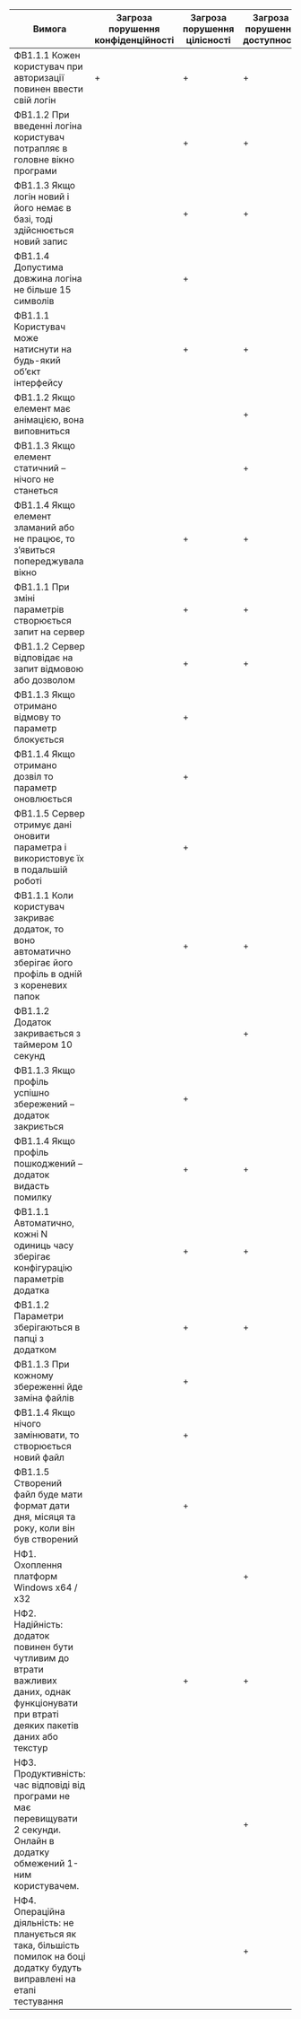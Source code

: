 | **Вимога**                                                                 | **Загроза порушення конфіденційності** | **Загроза порушення цілісності** | **Загроза порушення доступності** |
|---------------------------------------------------------------------------|---------------------------------------|----------------------------------|-----------------------------------|
| ФВ1.1.1 Кожен користувач при авторизації повинен ввести свій логін        | +                                     | +                                | +                                 |
| ФВ1.1.2 При введенні логіна користувач потрапляє в головне вікно програми |                                       | +                                | +                                 |
| ФВ1.1.3 Якщо логін новий і його немає в базі, тоді здійснюється новий запис|                                       | +                                | +                                 |
| ФВ1.1.4 Допустима довжина логіна не більше 15 символів                    |                                       | +                                |                                   |
| ФВ1.1.1 Користувач може натиснути на будь-який об’єкт інтерфейсу          |                                       | +                                | +                                 |
| ФВ1.1.2 Якщо елемент має анімацією, вона виповниться                      |                                       |                                   | +                                 |
| ФВ1.1.3 Якщо елемент статичний – нічого не станеться                      |                                       |                                   | +                                 |
| ФВ1.1.4 Якщо елемент зламаний або не працює, то з’явиться попереджувала вікно |                                       | +                                | +                                 |
| ФВ1.1.1 При зміні параметрів створюється запит на сервер                  |                                       | +                                | +                                 |
| ФВ1.1.2 Сервер відповідає на запит відмовою або дозволом                  |                                       | +                                | +                                 |
| ФВ1.1.3 Якщо отримано відмову то параметр блокується                      |                                       | +                                |                                   |
| ФВ1.1.4 Якщо отримано дозвіл то параметр оновлюється                      |                                       | +                                |                                   |
| ФВ1.1.5 Сервер отримує дані оновити параметра і використовує їх в подальшій роботі |                                       | +                                |                                   |
| ФВ1.1.1 Коли користувач закриває додаток, то воно автоматично зберігає його профіль в одній з кореневих папок |                                       | +                                | +                                 |
| ФВ1.1.2 Додаток закривається з таймером 10 секунд                         |                                       |                                   | +                                 |
| ФВ1.1.3 Якщо профіль успішно збережений – додаток закриється              |                                       | +                                |                                   |
| ФВ1.1.4 Якщо профіль пошкоджений – додаток видасть помилку                |                                       | +                                | +                                 |
| ФВ1.1.1 Автоматично, кожні N одиниць часу зберігає конфігурацію параметрів додатка |                                       | +                                | +                                 |
| ФВ1.1.2 Параметри зберігаються в папці з додатком                         |                                       | +                                | +                                 |
| ФВ1.1.3 При кожному збереженні йде заміна файлів                          |                                       | +                                |                                   |
| ФВ1.1.4 Якщо нічого замінювати, то створюється новий файл                 |                                       | +                                |                                   |
| ФВ1.1.5 Створений файл буде мати формат дати дня, місяця та року, коли він був створений |                                       | +                                |                                   |
| НФ1. Охоплення платформ Windows x64 / x32                                |                                       |                                   | +                                 |
| НФ2. Надійність: додаток повинен бути чутливим до втрати важливих даних, однак функціонувати при втраті деяких пакетів даних або текстур |                                       | +                                | +                                 |
| НФ3. Продуктивність: час відповіді від програми не має перевищувати 2 секунди. Онлайн в додатку обмежений 1-ним користувачем. |                                       |                                   | +                                 |
| НФ4. Операційна діяльність: не планується як така, більшість помилок на боці додатку будуть виправлені на етапі тестування |                                       |                                   | +                                 |

